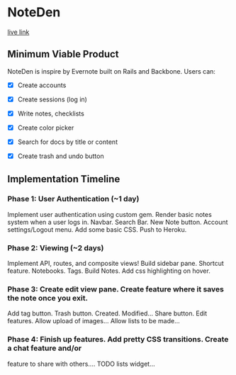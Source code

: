 # NoteDen


[live link][noteden]

[noteden]: http://NoteDen.xyz

## Minimum Viable Product
NoteDen is inspire by Evernote built on Rails and Backbone. Users can:


- [x] Create accounts
- [x] Create sessions (log in)
- [x] Write notes, checklists
- [x] Create color picker
- [x] Search for docs by title or content
- [x] Create trash and undo button


## Implementation Timeline

### Phase 1: User Authentication (~1 day)
Implement user authentication using custom gem.  Render basic notes system
when a user logs in.  Navbar.  Search Bar.  New Note button.
Account settings/Logout menu.
Add some basic CSS.  Push to Heroku.

### Phase 2: Viewing (~2 days)
Implement API, routes, and composite views!  Build sidebar pane.  Shortcut feature.
Notebooks. Tags.  Build Notes.  Add css highlighting on hover.

### Phase 3: Create edit view pane.  Create feature where it saves the note once you exit.
Add tag button.  Trash button.  Created. Modified... Share button.
Edit features.  Allow upload of images...  Allow lists to be made...

### Phase 4: Finish up features.  Add pretty CSS transitions.  Create a chat feature and/or
feature to share with others....  TODO lists widget...

